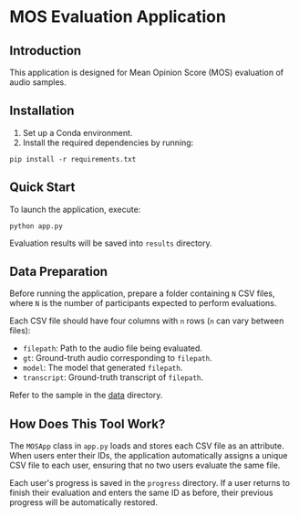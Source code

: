 # MOS Evaluation Application

## Introduction
This application is designed for Mean Opinion Score (MOS) evaluation of audio samples.

## Installation
1. Set up a Conda environment.
2. Install the required dependencies by running:

```shell
pip install -r requirements.txt
```

## Quick Start

To launch the application, execute:
```shell
python app.py
```

Evaluation results will be saved into `results` directory.

## Data Preparation
Before running the application, prepare a folder containing `N` CSV files, where `N` is the number of participants expected to perform evaluations.

Each CSV file should have four columns with `n` rows (`n` can vary between files):
- `filepath`: Path to the audio file being evaluated.
- `gt`: Ground-truth audio corresponding to `filepath`.
- `model`: The model that generated `filepath`.
- `transcript`: Ground-truth transcript of `filepath`.

Refer to the sample in the [data](./samples/data) directory.

## How Does This Tool Work?

The `MOSApp` class in `app.py` loads and stores each CSV file as an attribute. When users enter their IDs, the application automatically assigns a unique CSV file to each user, ensuring that no two users evaluate the same file.

Each user's progress is saved in the `progress` directory. If a user returns to finish their evaluation and enters the same ID as before, their previous progress will be automatically restored.